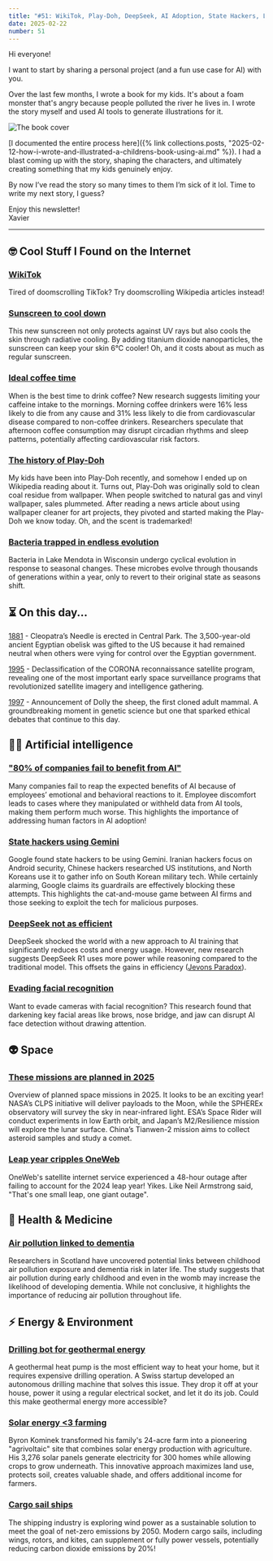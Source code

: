 ```yaml
---
title: "#51: WikiTok, Play-Doh, DeepSeek, AI Adoption, State Hackers, Leap Seconds, Drilling Bots, and more!"
date: 2025-02-22
number: 51
---
```


Hi everyone!

I want to start by sharing a personal project (and a fun use case for AI) with you.

Over the last few months, I wrote a book for my kids. It's about a foam monster that's angry because people polluted the river he lives in. I wrote the story myself and used AI tools to generate illustrations for it.

![The book cover](/uploads/2025-02-how-i-wrote-childrens-book-with-ai/end-result-1.jpg)

[I documented the entire process here]({% link collections.posts, "2025-02-12-how-i-wrote-and-illustrated-a-childrens-book-using-ai.md" %}). I had a blast coming up with the story, shaping the characters, and ultimately creating something that my kids genuinely enjoy. 

By now I’ve read the story so many times to them I’m sick of it lol. Time to write my next story, I guess?

Enjoy this newsletter!  
Xavier

---

## 🤓 Cool Stuff I Found on the Internet

### [WikiTok](https://wikitok.vercel.app/)
Tired of doomscrolling TikTok? Try doomscrolling Wikipedia articles instead! 


### [Sunscreen to cool down](https://www.acs.org/pressroom/presspacs/2024/december/this-prototype-sunscreen-protects-your-skin-and-cools-you-off-too.html)
This new sunscreen not only protects against UV rays but also cools the skin through radiative cooling. By adding titanium dioxide nanoparticles, the sunscreen can keep your skin 6°C cooler! Oh, and it costs about as much as regular sunscreen.



### [Ideal coffee time](https://www.scimex.org/newsfeed/drinking-coffee-in-the-morning-is-better-than-all-day-drinking-for-heart-health)
When is the best time to drink coffee? New research suggests limiting your caffeine intake to the mornings. Morning coffee drinkers were 16% less likely to die from any cause and 31% less likely to die from cardiovascular disease compared to non-coffee drinkers. Researchers speculate that afternoon coffee consumption may disrupt circadian rhythms and sleep patterns, potentially affecting cardiovascular risk factors.
 


### [The history of Play-Doh](https://en.wikipedia.org/wiki/Play-Doh#History)
My kids have been into Play-Doh recently, and somehow I ended up on Wikipedia reading about it. Turns out, Play-Doh was originally sold to clean coal residue from wallpaper. When people switched to natural gas and vinyl wallpaper, sales plummeted. After reading a news article about using wallpaper cleaner for art projects, they pivoted and started making the Play-Doh we know today. Oh, and the scent is trademarked!



### [Bacteria trapped in endless evolution](https://www.sciencealert.com/scientists-discover-bacteria-trapped-in-endless-evolutionary-time-loop)
Bacteria in Lake Mendota in Wisconsin undergo cyclical evolution in response to seasonal changes. These microbes evolve through thousands of generations within a year, only to revert to their original state as seasons shift. 




## ⏳ On this day...

[1881](https://en.wikipedia.org/wiki/Cleopatra%27s_Needle_(New_York_City)) - Cleopatra’s Needle is erected in Central Park. The 3,500-year-old ancient Egyptian obelisk was gifted to the US because it had remained neutral when others were vying for control over the Egyptian government.

[1995](https://en.wikipedia.org/wiki/CORONA_(satellite)) - Declassification of the CORONA reconnaissance satellite program, revealing one of the most important early space surveillance programs that revolutionized satellite imagery and intelligence gathering.

[1997](https://en.wikipedia.org/wiki/Dolly_(sheep)) - Announcement of Dolly the sheep, the first cloned adult mammal. A groundbreaking moment in genetic science but one that sparked ethical debates that continue to this day.

## 🧠🤖 Artificial intelligence

### ["80% of companies fail to benefit from AI"](https://www.aalto.fi/en/news/why-are-80-percent-of-companies-failing-to-benefit-from-ai-its-about-the-people-not-the-tech-says)
Many companies fail to reap the expected benefits of AI because of employees’ emotional and behavioral reactions to it. Employee discomfort leads to cases where they manipulated or withheld data from AI tools, making them perform much worse. This highlights the importance of addressing human factors in AI adoption!



### [State hackers using Gemini](https://go.theregister.com/feed/www.theregister.com/2025/01/31/state_spies_google_gemini/)
Google found state hackers to be using Gemini. Iranian hackers focus on Android security, Chinese hackers researched US institutions, and North Koreans use it to gather info on South Korean military tech. While certainly alarming, Google claims its guardrails are effectively blocking these attempts. This highlights the cat-and-mouse game between AI firms and those seeking to exploit the tech for malicious purposes.


### [DeepSeek not as efficient](https://www.technologyreview.com/2025/01/31/1110776/deepseek-might-not-be-such-good-news-for-energy-after-all/)
DeepSeek shocked the world with a new approach to AI training that significantly reduces costs and energy usage. However, new research suggests DeepSeek R1 uses more power while reasoning compared to the traditional model. This offsets the gains in efficiency ([Jevons Paradox](https://www.youtube.com/watch?v=MTfwhbfMnNc)).



### [Evading facial recognition](https://go.theregister.com/feed/www.theregister.com/2025/01/15/make_up_thwart_facial_recognition/)
Want to evade cameras with facial recognition? This research found that darkening key facial areas like brows, nose bridge, and jaw can disrupt AI face detection without drawing attention.


## 👽 Space

### [These missions are planned in 2025](https://www.cbsnews.com/news/space-mission-launch-2025/)
Overview of planned space missions in 2025. It looks to be an exciting year! NASA’s CLPS initiative will deliver payloads to the Moon, while the SPHEREx observatory will survey the sky in near-infrared light. ESA’s Space Rider will conduct experiments in low Earth orbit, and Japan’s M2/Resilience mission will explore the lunar surface. China’s Tianwen-2 mission aims to collect asteroid samples and study a comet.



### [Leap year cripples OneWeb](https://gizmodo.com/rival-to-spacexs-starlink-goes-dark-after-failing-to-account-for-leap-year-2000545410)
OneWeb's satellite internet service experienced a 48-hour outage after failing to account for the 2024 leap year! Yikes. Like Neil Armstrong said, "That's one small leap, one giant outage".



## 🏥 Health & Medicine

### [Air pollution linked to dementia](https://www.theguardian.com/environment/2025/jan/24/how-dementia-could-be-linked-to-air-pollution-in-early-life)
Researchers in Scotland have uncovered potential links between childhood air pollution exposure and dementia risk in later life. The study suggests that air pollution during early childhood and even in the womb may increase the likelihood of developing dementia. While not conclusive, it highlights the importance of reducing air pollution throughout life.



## ⚡️ Energy & Environment

### [Drilling bot for geothermal energy](https://thenextweb.com/news/borobotics-autonomous-robot-worm-geothermal-energy-startup)
A geothermal heat pump is the most efficient way to heat your home, but it requires expensive drilling operation. A Swiss startup developed an autonomous drilling machine that solves this issue. They drop it off at your house, power it using a regular electrical socket, and let it do its job. Could this make geothermal energy more accessible?


### [Solar energy <3 farming](https://www.ksjd.org/2024-12-31/in-colorado-a-marriage-of-solar-energy-and-farming-provides-a-model-for-a-more-sustainable-future)
Byron Kominek transformed his family's 24-acre farm into a pioneering "agrivoltaic" site that combines solar energy production with agriculture. His 3,276 solar panels generate electricity for 300 homes while allowing crops to grow underneath. This innovative approach maximizes land use, protects soil, creates valuable shade, and offers additional income for farmers.



### [Cargo sail ships](https://www.technologyreview.com/2025/01/02/1108651/wind-shipping-decarbonize-climate-change/)
The shipping industry is exploring wind power as a sustainable solution to meet the goal of net-zero emissions by 2050. Modern cargo sails, including wings, rotors, and kites, can supplement or fully power vessels, potentially reducing carbon dioxide emissions by 20%!

